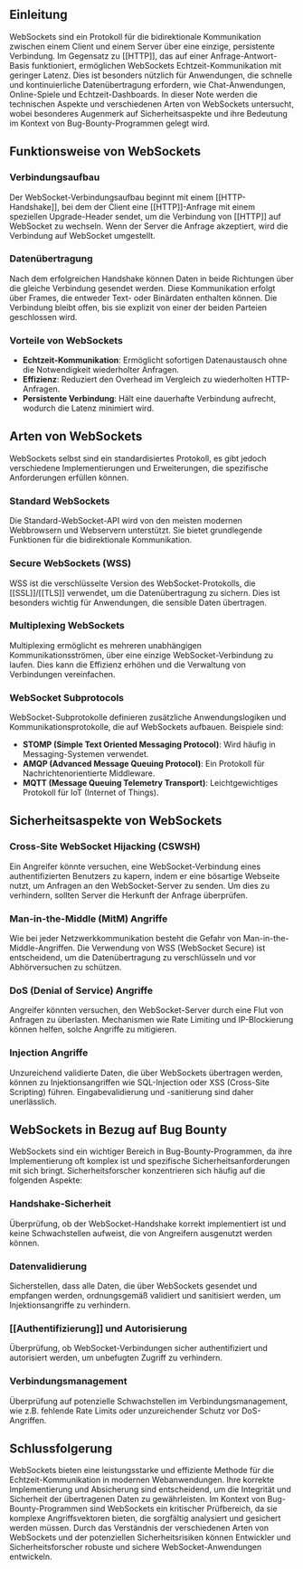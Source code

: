 
## Einleitung

WebSockets sind ein Protokoll für die bidirektionale Kommunikation zwischen einem Client und einem Server über eine einzige, persistente Verbindung. Im Gegensatz zu [[HTTP]], das auf einer Anfrage-Antwort-Basis funktioniert, ermöglichen WebSockets Echtzeit-Kommunikation mit geringer Latenz. Dies ist besonders nützlich für Anwendungen, die schnelle und kontinuierliche Datenübertragung erfordern, wie Chat-Anwendungen, Online-Spiele und Echtzeit-Dashboards. In dieser Note werden die technischen Aspekte und verschiedenen Arten von WebSockets untersucht, wobei besonderes Augenmerk auf Sicherheitsaspekte und ihre Bedeutung im Kontext von Bug-Bounty-Programmen gelegt wird.

## Funktionsweise von WebSockets

### Verbindungsaufbau

Der WebSocket-Verbindungsaufbau beginnt mit einem [[HTTP-Handshake]], bei dem der Client eine [[HTTP]]-Anfrage mit einem speziellen Upgrade-Header sendet, um die Verbindung von [[HTTP]] auf WebSocket zu wechseln. Wenn der Server die Anfrage akzeptiert, wird die Verbindung auf WebSocket umgestellt.

### Datenübertragung

Nach dem erfolgreichen Handshake können Daten in beide Richtungen über die gleiche Verbindung gesendet werden. Diese Kommunikation erfolgt über Frames, die entweder Text- oder Binärdaten enthalten können. Die Verbindung bleibt offen, bis sie explizit von einer der beiden Parteien geschlossen wird.

### Vorteile von WebSockets

- **Echtzeit-Kommunikation**: Ermöglicht sofortigen Datenaustausch ohne die Notwendigkeit wiederholter Anfragen.
- **Effizienz**: Reduziert den Overhead im Vergleich zu wiederholten HTTP-Anfragen.
- **Persistente Verbindung**: Hält eine dauerhafte Verbindung aufrecht, wodurch die Latenz minimiert wird.

## Arten von WebSockets

WebSockets selbst sind ein standardisiertes Protokoll, es gibt jedoch verschiedene Implementierungen und Erweiterungen, die spezifische Anforderungen erfüllen können.

### Standard WebSockets

Die Standard-WebSocket-API wird von den meisten modernen Webbrowsern und Webservern unterstützt. Sie bietet grundlegende Funktionen für die bidirektionale Kommunikation.

### Secure WebSockets (WSS)

WSS ist die verschlüsselte Version des WebSocket-Protokolls, die [[SSL]]/[[TLS]] verwendet, um die Datenübertragung zu sichern. Dies ist besonders wichtig für Anwendungen, die sensible Daten übertragen.

### Multiplexing WebSockets

Multiplexing ermöglicht es mehreren unabhängigen Kommunikationsströmen, über eine einzige WebSocket-Verbindung zu laufen. Dies kann die Effizienz erhöhen und die Verwaltung von Verbindungen vereinfachen.

### WebSocket Subprotocols

WebSocket-Subprotokolle definieren zusätzliche Anwendungslogiken und Kommunikationsprotokolle, die auf WebSockets aufbauen. Beispiele sind:
- **STOMP (Simple Text Oriented Messaging Protocol)**: Wird häufig in Messaging-Systemen verwendet.
- **AMQP (Advanced Message Queuing Protocol)**: Ein Protokoll für Nachrichtenorientierte Middleware.
- **MQTT (Message Queuing Telemetry Transport)**: Leichtgewichtiges Protokoll für IoT (Internet of Things).

## Sicherheitsaspekte von WebSockets

### Cross-Site WebSocket Hijacking (CSWSH)

Ein Angreifer könnte versuchen, eine WebSocket-Verbindung eines authentifizierten Benutzers zu kapern, indem er eine bösartige Webseite nutzt, um Anfragen an den WebSocket-Server zu senden. Um dies zu verhindern, sollten Server die Herkunft der Anfrage überprüfen.

### Man-in-the-Middle (MitM) Angriffe

Wie bei jeder Netzwerkkommunikation besteht die Gefahr von Man-in-the-Middle-Angriffen. Die Verwendung von WSS (WebSocket Secure) ist entscheidend, um die Datenübertragung zu verschlüsseln und vor Abhörversuchen zu schützen.

### DoS (Denial of Service) Angriffe

Angreifer könnten versuchen, den WebSocket-Server durch eine Flut von Anfragen zu überlasten. Mechanismen wie Rate Limiting und IP-Blockierung können helfen, solche Angriffe zu mitigieren.

### Injection Angriffe

Unzureichend validierte Daten, die über WebSockets übertragen werden, können zu Injektionsangriffen wie SQL-Injection oder XSS (Cross-Site Scripting) führen. Eingabevalidierung und -sanitierung sind daher unerlässlich.

## WebSockets in Bezug auf Bug Bounty

WebSockets sind ein wichtiger Bereich in Bug-Bounty-Programmen, da ihre Implementierung oft komplex ist und spezifische Sicherheitsanforderungen mit sich bringt. Sicherheitsforscher konzentrieren sich häufig auf die folgenden Aspekte:

### Handshake-Sicherheit

Überprüfung, ob der WebSocket-Handshake korrekt implementiert ist und keine Schwachstellen aufweist, die von Angreifern ausgenutzt werden können.

### Datenvalidierung

Sicherstellen, dass alle Daten, die über WebSockets gesendet und empfangen werden, ordnungsgemäß validiert und sanitisiert werden, um Injektionsangriffe zu verhindern.

### [[Authentifizierung]] und Autorisierung

Überprüfung, ob WebSocket-Verbindungen sicher authentifiziert und autorisiert werden, um unbefugten Zugriff zu verhindern.

### Verbindungsmanagement

Überprüfung auf potenzielle Schwachstellen im Verbindungsmanagement, wie z.B. fehlende Rate Limits oder unzureichender Schutz vor DoS-Angriffen.

## Schlussfolgerung

WebSockets bieten eine leistungsstarke und effiziente Methode für die Echtzeit-Kommunikation in modernen Webanwendungen. Ihre korrekte Implementierung und Absicherung sind entscheidend, um die Integrität und Sicherheit der übertragenen Daten zu gewährleisten. Im Kontext von Bug-Bounty-Programmen sind WebSockets ein kritischer Prüfbereich, da sie komplexe Angriffsvektoren bieten, die sorgfältig analysiert und gesichert werden müssen. Durch das Verständnis der verschiedenen Arten von WebSockets und der potenziellen Sicherheitsrisiken können Entwickler und Sicherheitsforscher robuste und sichere WebSocket-Anwendungen entwickeln.